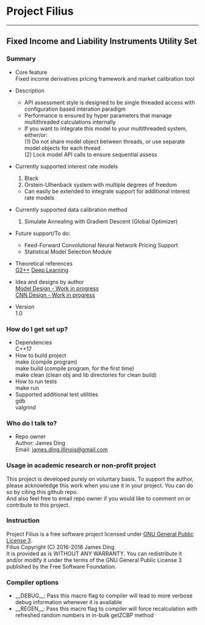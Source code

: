 # Project Filius #
----

## Fixed Income and Liability Instruments Utility Set ##

### Summary ###

* Core feature  
	Fixed income derivatives pricing framework and market calibration tool

* Description  
    * API assessment style is designed to be single threaded access with configuration based interation paradigm
    * Performance is ensured by hyper parameters that manage multithreaded calculations internally  
    * If you want to integrate this model to your multithreaded system, either/or:  
        (1) Do not share model object between threads, or use separate model objects for each thread   
        (2) Lock model API calls to ensure sequential assess

* Currently supported interest rate models  
    1. Black  
    2. Orstein-Ulhenback system with multiple degrees of freedom  
    * Can easily be extended to integrate support for additional interest rate models  

* Currently supported data calibration method  
    1. Simulate Annealing with Gradient Descent (Global Optimizer)  

* Future support/To do:  
    * Feed-Forward Convolutional Neural Network Pricing Support  
    * Statistical Model Selection Module

* Theoretical references  
    [G2++](doc/G2++.pdf)
    [Deep Learning](http://www.deeplearningbook.org/)  

* Idea and designs by author  
    [Model Design - Work in progress](doc/G2++_Math.pdf)  
    [CNN Design - Work in progress](doc/CNN.pdf)

* Version  
	1.0

### How do I get set up? ###

* Dependencies  
    C++17
* How to build project  
    make (compile program)  
    make build (compile program, for the first time)  
    make clean (clean obj and lib directories for clean build)
* How to run tests  
    make run
* Supported additional test utilities  
    gdb  
    valgrind

### Who do I talk to? ###

* Repo owner  
	Author: James Ding  
    Email: james.ding.illinois@gmail.com

### Usage in academic research or non-profit project ###

This project is developed purely on voluntary basis.
To support the author, please acknowledge this work when you use it in your project.
You can do so by citing this github repo.  
And also feel free to email repo owner if you would like to comment on or contribute to this project.

### Instruction ###

Project Filius is a free software project licensed under [GNU General Public License 3](LICENSE).  
Filius  Copyright (C) 2016-2018  James Ding  
It is provided as is WITHOUT ANY WARRANTY.
You can redistribute it and/or modify it under the terms of the GNU General Public License 3 published by the Free Software Foundation.

### Compiler options ###
* \_\_DEBUG\_\_: Pass this macro flag to compiler will lead to more verbose debug information whenever it is available
* \_\_REGEN\_\_: Pass this macro flag to compiler will force recalculation with refreshed random numbers in in-bulk getZCBP method
